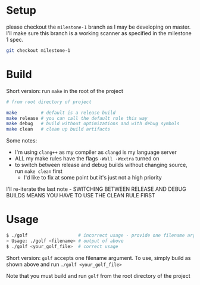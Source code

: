 # Setup

please checkout the `milestone-1` branch as I may be developing on master. I'll make sure
this branch is a working scanner as specified in the milestone 1 spec.

``` bash
git checkout milestone-1
```

# Build

Short version: run `make` in the root of the project

``` sh
# from root directory of project

make         # default is a release build
make release # you can call the default rule this way
make debug   # build without optimizations and with debug symbols
make clean   # clean up build artifacts
```

Some notes:
- I'm using `clang++` as my compiler as `clangd` is my language server
- ALL my make rules have the flags `-Wall -Wextra` turned on
- to switch between release and debug builds without changing source, run `make clean` first
  - I'd like to fix at some point but it's just not a high priority

I'll re-iterate the last note - SWITCHING BETWEEN RELEASE AND DEBUG BUILDS MEANS YOU HAVE TO USE THE CLEAN RULE FIRST

# Usage

``` sh
$ ./golf                   # incorrect usage - provide one filename argument that points to your source file
> Usage: ./golf <filename> # output of above
$ ./golf <your_golf_file>  # correct usage
```

Short version: `golf` accepts one filename argument. To use, simply build as shown above and run `./golf <your_golf_file>`

Note that you must build and run `golf` from the root directory of the project
